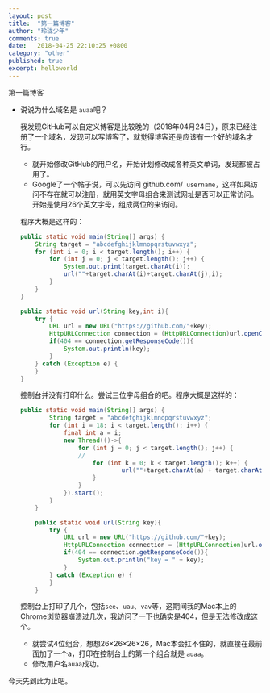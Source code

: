 ```yaml
---
layout: post
title:  "第一篇博客"
author: "玲珑少年"
comments: true
date:   2018-04-25 22:10:25 +0800
category: "other"
published: true
excerpt: helloworld
---
```


第一篇博客

- 说说为什么域名是 ``auaa``吧？

  我发现GitHub可以自定义博客是比较晚的（2018年04月24日），原来已经注册了一个域名，发现可以写博客了，就觉得博客还是应该有一个好的域名才行。

  - 就开始修改GitHub的用户名，开始计划修改成各种英文单词，发现都被占用了。
  - Google了一个帖子说，可以先访问 github.com/`` username``，这样如果访问不存在就可以注册，就用英文字母组合来测试网址是否可以正常访问。开始是使用26个英文字母，组成两位的来访问。

  程序大概是这样的：

  ```Java
  public static void main(String[] args) {
      String target = "abcdefghijklmnopqrstuvwxyz";
      for (int i = 0; i < target.length(); i++) {
          for (int j = 0; j < target.length(); j++) {
              System.out.print(target.charAt(i));
              url(""+target.charAt(i)+target.charAt(j),i);
          }
      }
  }

  public static void url(String key,int i){
      try {
          URL url = new URL("https://github.com/"+key);
          HttpURLConnection connection = (HttpURLConnection)url.openConnection();
          if(404 == connection.getResponseCode()){
              System.out.println(key);
          }
      } catch (Exception e) {
      }
  }
  ```

  控制台并没有打印什么。尝试三位字母组合的吧。程序大概是这样的：

  ```Java
  public static void main(String[] args) {
          String target = "abcdefghijklmnopqrstuvwxyz";
          for (int i = 18; i < target.length(); i++) {
              final int a = i;
              new Thread(()->{
                  for (int j = 0; j < target.length(); j++) {
                  //
                      for (int k = 0; k < target.length(); k++) {
                              url(""+target.charAt(a) + target.charAt(j) + target.charAt(k));
                      }
                  }
              }).start();
          }
      }

      public static void url(String key){
          try {
              URL url = new URL("https://github.com/"+key);
              HttpURLConnection connection = (HttpURLConnection)url.openConnection();
              if(404 == connection.getResponseCode()){
                  System.out.println("key = " + key);
              }
          } catch (Exception e) {
          }
      }
  ```

  控制台上打印了几个，包括``see``、``uau``、``vav``等，这期间我的Mac本上的Chrome浏览器崩溃过几次，我访问了一下也确实是404，但是无法修改成这个。

  - 就尝试4位组合，想想26×26×26×26，Mac本会扛不住的，就直接在最前面加了一个a，打印在控制台上的第一个组合就是 ``auaa``。
  - 修改用户名``auaa``成功。



今天先到此为止吧。
